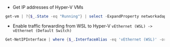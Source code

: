 - Get IP addresses of Hyper-V VMs
```powershell
get-vm | ?{$_.State -eq "Running"} | select -ExpandProperty networkadapters | select vmname, macaddress, switchname, ipaddresses | ft -wrap -autosize
```
- Enable traffic forwarding from WSL to Hyper-V `vEthernet (WSL) -> vEthernet (Default Switch)`
```powershell
Get-NetIPInterface | where {$_.InterfaceAlias -eq 'vEthernet (WSL)' -or $_.InterfaceAlias -eq 'vEthernet (Default Switch)'} | Set-NetIPInterface -Forwarding Enabled
```
